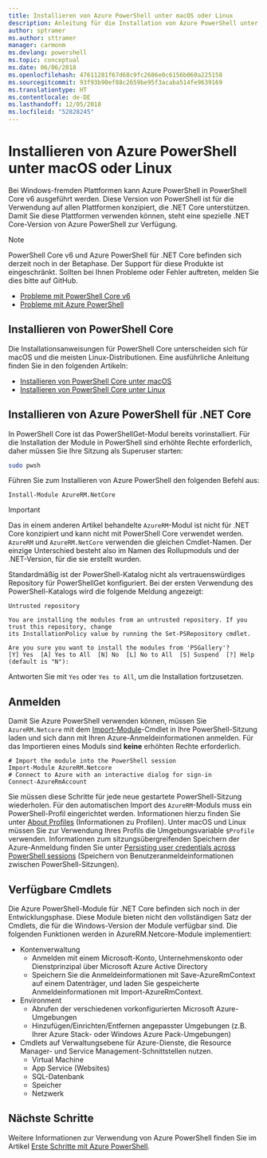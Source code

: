 ```yaml
---
title: Installieren von Azure PowerShell unter macOS oder Linux
description: Anleitung für die Installation von Azure PowerShell unter macOS oder Linux.
author: sptramer
ms.author: sttramer
manager: carmonm
ms.devlang: powershell
ms.topic: conceptual
ms.date: 06/06/2018
ms.openlocfilehash: 47611281f67d68c9fc2686e0c6156b060a225158
ms.sourcegitcommit: 93f93b90ef88c2659be95f3acaba514fe9639169
ms.translationtype: HT
ms.contentlocale: de-DE
ms.lasthandoff: 12/05/2018
ms.locfileid: "52828245"
---
```

# <a name="install-azure-powershell-on-macos-or-linux"></a>Installieren von Azure PowerShell unter macOS oder Linux

Bei Windows-fremden Plattformen kann Azure PowerShell in PowerShell Core v6 ausgeführt werden. Diese Version von PowerShell ist für die Verwendung auf allen Plattformen konzipiert, die .NET Core unterstützen. Damit Sie diese Plattformen verwenden können, steht eine spezielle .NET Core-Version von Azure PowerShell zur Verfügung.

> [!NOTE]
> PowerShell Core v6 und Azure PowerShell für .NET Core befinden sich derzeit noch in der Betaphase.
> Der Support für diese Produkte ist eingeschränkt. Sollten bei Ihnen Probleme oder Fehler auftreten, melden Sie dies bitte auf GitHub.
>
> * [Probleme mit PowerShell Core v6](https://github.com/PowerShell/PowerShell/issues)
> * [Probleme mit Azure PowerShell](https://github.com/azure/azure-docs-powershell/issues)

## <a name="install-powershell-core"></a>Installieren von PowerShell Core

Die Installationsanweisungen für PowerShell Core unterscheiden sich für macOS und die meisten Linux-Distributionen.
Eine ausführliche Anleitung finden Sie in den folgenden Artikeln:

* [Installieren von PowerShell Core unter macOS](/powershell/scripting/setup/installing-powershell-core-on-macos)
* [Installieren von PowerShell Core unter Linux](/powershell/scripting/setup/installing-powershell-core-on-linux)

## <a name="install-azure-powershell-for-net-core"></a>Installieren von Azure PowerShell für .NET Core

In PowerShell Core ist das PowerShellGet-Modul bereits vorinstalliert. Für die Installation der Module in PowerShell sind erhöhte Rechte erforderlich, daher müssen Sie Ihre Sitzung als Superuser starten:

```bash
sudo pwsh
```

Führen Sie zum Installieren von Azure PowerShell den folgenden Befehl aus:

```powershell-interactive
Install-Module AzureRM.NetCore
```

> [!IMPORTANT]
> Das in einem anderen Artikel behandelte `AzureRM`-Modul ist nicht für .NET Core konzipiert und kann nicht mit PowerShell Core verwendet werden. `AzureRM` und `AzureRM.NetCore` verwenden die gleichen Cmdlet-Namen. Der einzige Unterschied besteht also im Namen des Rollupmoduls und der .NET-Version, für die sie erstellt wurden.

Standardmäßig ist der PowerShell-Katalog nicht als vertrauenswürdiges Repository für PowerShellGet konfiguriert. Bei der ersten Verwendung des PowerShell-Katalogs wird die folgende Meldung angezeigt:

```output
Untrusted repository

You are installing the modules from an untrusted repository. If you trust this repository, change
its InstallationPolicy value by running the Set-PSRepository cmdlet.

Are you sure you want to install the modules from 'PSGallery'?
[Y] Yes  [A] Yes to All  [N] No  [L] No to All  [S] Suspend  [?] Help (default is "N"):
```

Antworten Sie mit `Yes` oder `Yes to All`, um die Installation fortzusetzen.

## <a name="sign-in"></a>Anmelden

Damit Sie Azure PowerShell verwenden können, müssen Sie `AzureRM.Netcore` mit dem [Import-Module](/powershell/module/Microsoft.PowerShell.Core/Import-Module)-Cmdlet in Ihre PowerShell-Sitzung laden und sich dann mit Ihren Azure-Anmeldeinformationen anmelden. Für das Importieren eines Moduls sind __keine__ erhöhten Rechte erforderlich.

```powershell-interactive
# Import the module into the PowerShell session
Import-Module AzureRM.Netcore
# Connect to Azure with an interactive dialog for sign-in
Connect-AzureRmAccount
```

Sie müssen diese Schritte für jede neue gestartete PowerShell-Sitzung wiederholen. Für den automatischen Import des `AzureRM`-Moduls muss ein PowerShell-Profil eingerichtet werden. Informationen hierzu finden Sie unter [About Profiles](/powershell/module/microsoft.powershell.core/about/about_profiles) (Informationen zu Profilen).
Unter macOS und Linux müssen Sie zur Verwendung Ihres Profils die Umgebungsvariable `$Profile` verwenden. Informationen zum sitzungsübergreifenden Speichern der Azure-Anmeldung finden Sie unter [Persisting user credentials across PowerShell sessions](context-persistence.md) (Speichern von Benutzeranmeldeinformationen zwischen PowerShell-Sitzungen).

## <a name="available-cmdlets"></a>Verfügbare Cmdlets

Die Azure PowerShell-Module für .NET Core befinden sich noch in der Entwicklungsphase. Diese Module bieten nicht den vollständigen Satz der Cmdlets, die für die Windows-Version der Module verfügbar sind. Die folgenden Funktionen werden in AzureRM.Netcore-Module implementiert:

* Kontenverwaltung
  * Anmelden mit einem Microsoft-Konto, Unternehmenskonto oder Dienstprinzipal über Microsoft Azure Active Directory
  * Speichern Sie die Anmeldeinformationen mit Save-AzureRmContext auf einem Datenträger, und laden Sie gespeicherte Anmeldeinformationen mit Import-AzureRmContext.
* Environment
  * Abrufen der verschiedenen vorkonfigurierten Microsoft Azure-Umgebungen
  * Hinzufügen/Einrichten/Entfernen angepasster Umgebungen (z.B. Ihrer Azure Stack- oder Windows Azure Pack-Umgebungen)
* Cmdlets auf Verwaltungsebene für Azure-Dienste, die Resource Manager- und Service Management-Schnittstellen nutzen.
  * Virtual Machine
  * App Service (Websites)
  * SQL-Datenbank
  * Speicher
  * Netzwerk

## <a name="next-steps"></a>Nächste Schritte

Weitere Informationen zur Verwendung von Azure PowerShell finden Sie im Artikel [Erste Schritte mit Azure PowerShell](get-started-azureps.md).

